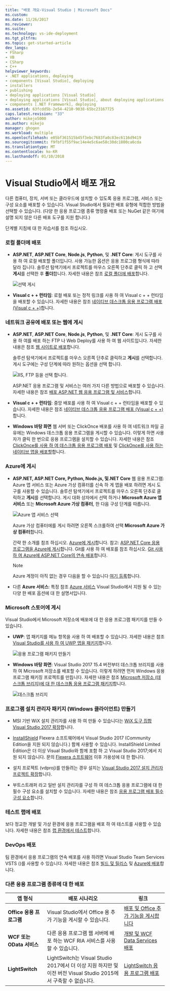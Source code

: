 ```yaml
---
title: "배포 개요-Visual Studio | Microsoft Docs"
ms.custom: 
ms.date: 11/26/2017
ms.reviewer: 
ms.suite: 
ms.technology: vs-ide-deployment
ms.tgt_pltfrm: 
ms.topic: get-started-article
dev_langs:
- FSharp
- VB
- CSharp
- C++
helpviewer_keywords:
- .NET applications, deploying
- components [Visual Studio], deploying
- installers
- publishing
- deploying applications [Visual Studio]
- deploying applications [Visual Studio], about deploying applications
- components [.NET Framework], deploying
ms.assetid: 63fcdd5b-2e54-4210-9038-65bc23167725
caps.latest.revision: "33"
author: mikejo5000
ms.author: mikejo
manager: ghogen
ms.workload: multiple
ms.openlocfilehash: e05bf361515b45f3ebc7683fa0c83ec6116d9419
ms.sourcegitcommit: f9fbf1f55f9ac14e4e5c6ae58c30dc1800ca6cda
ms.translationtype: MT
ms.contentlocale: ko-KR
ms.lasthandoff: 01/10/2018
---
```

# <a name="deployment-overview-in-visual-studio"></a>Visual Studio에서 배포 개요

다른 컴퓨터, 장치, 서버 또는 클라우드에 설치할 수 있도록 응용 프로그램, 서비스 또는 구성 요소를 배포할 수 있습니다. Visual Studio에서 필요한 배포 유형에 적합한 방법을 선택할 수 있습니다. (다양 한 응용 프로그램 종류 명령줄 배포 또는 NuGet 같은 여기에 설명 되지 않은 다른 배포 도구를 지원 합니다.)

단계별 지침에 대 한 자습서를 참조 하십시오.

### <a name="deploy-to-local-folder"></a>로컬 폴더에 배포

- **ASP.NET**, **ASP.NET Core**, **Node.js**, **Python**, 및 **.NET Core**: 게시 도구를 사용 하 여 로컬 배포할 폴더입니다. 사용 가능한 옵션은 응용 프로그램 형식에 따라 달라 집니다. 솔루션 탐색기에서 프로젝트를 마우스 오른쪽 단추로 클릭 하 고 선택 **게시**를 선택한 후 **폴더**합니다. 자세한 내용은 참조 [로컬 폴더에 배포](quickstart-deploy-to-local-folder.md)합니다.

    ![선택 게시](../deployment/media/quickstart-publish.png)

- **Visual c + + 런타임**: 로컬 배포 또는 정적 링크를 사용 하 여 Visual c + + 런타임을 배포할 수 있습니다. 자세한 내용은 참조 [네이티브 데스크톱 응용 프로그램 배포 (Visual c + +)](/cpp/ide/deploying-native-desktop-applications-visual-cpp)합니다. 

### <a name="publish-to-web-or-deploy-to-network-share"></a>네트워크 공유에 배포 또는 웹에 게시

- **ASP.NET**, **ASP.NET Core**, **Node.js**, **Python**, 및 **.NET Core**: 게시 도구를 사용 하 여를 배포 하는 FTP 나 Web Deploy를 사용 하 여 웹 사이트입니다. 자세한 내용은 참조 [웹 사이트로 배포](quickstart-deploy-to-a-web-site.md)합니다.

    솔루션 탐색기에서 프로젝트를 마우스 오른쪽 단추로 클릭하고 **게시**를 선택합니다. 게시 도구에는 구성 단계에 따라 원하는 옵션을 선택 합니다.

    ![IIS, FTP 등을 선택 합니다.](../deployment/media/quickstart-publish-iis-ftp.png)

    ASP.NET 응용 프로그램 및 서비스는 여러 가지 다른 방법으로 배포할 수 있습니다. 자세한 내용은 참조 [배포 ASP.NET 웹 응용 프로그램 및 서비스](http://www.asp.net/aspnet/overview/deployment)합니다.

- **Visual c + + 런타임**: 중앙 배포를 사용 하 여 Visual c + + 런타임을 배포할 수 있습니다. 자세한 내용은 참조 [네이티브 데스크톱 응용 프로그램 배포 (Visual c + +)](/cpp/ide/deploying-native-desktop-applications-visual-cpp)합니다. 

- **Windows 바탕 화면** 웹 서버 또는 ClickOnce 배포를 사용 하 여 네트워크 파일 공유에는 Windows 데스크톱 응용 프로그램을 게시할 수 있습니다. 이렇게 하면 사용자가 클릭 한 번으로 응용 프로그램을 설치할 수 있습니다. 자세한 내용은 참조 [ClickOnce를 사용 하 여 데스크톱 응용 프로그램 배포](how-to-publish-a-clickonce-application-using-the-publish-wizard.md) 및 [ClickOnce를 사용 하는 네이티브 앱을 배포할](/cpp/ide/clickonce-deployment-for-visual-cpp-applications)합니다.

### <a name="publish-to-azure"></a>Azure에 게시

- **ASP.NET, ASP.NET Core, Python, Node.js, 및.NET Core** 웹 응용 프로그램: Azure 앱 서비스 또는 Azure 가상 컴퓨터를 신속 하 게 앱을 배포 하려면 게시 도구를 사용할 수 있습니다. 솔루션 탐색기에서 프로젝트를 마우스 오른쪽 단추로 클릭하고 **게시**를 선택합니다. 게시 대화 상자에서 선택 하거나 **Microsoft Azure 앱 서비스** 또는 **Microsoft Azure 가상 컴퓨터**, 한 다음 구성 단계를 따릅니다.

    ![Azure 앱 서비스 선택](../deployment/media/quickstart-publish-azure.png "Azure 앱 서비스 선택")

    Azure 가상 컴퓨터에를 게시 하려면 오른쪽 스크롤하여 선택 **Microsoft Azure 가상 컴퓨터**합니다.

    간략 한 소개를 참조 하십시오. [Azure에 게시](quickstart-deploy-to-azure.md)합니다. 참고: [ASP.NET Core 응용 프로그램을 Azure에 게시](/aspnet/core/tutorials/publish-to-azure-webapp-using-vs)합니다. Git를 사용 하 여 배포를 참조 하십시오. [Git 사용 하 여 Azure에 ASP.NET Core의 연속 배포](/aspnet/core/publishing/azure-continuous-deployment)합니다.

    > [!NOTE]
    > Azure 계정이 아직 없는 경우 다음을 할 수 있습니다 [여기 등록](https://azure.microsoft.com/free/?ref=microsoft.com&utm_source=microsoft.com&utm_medium=doc&utm_campaign=visualstudio)합니다.

- 다른 **Azure 서비스**: 특정 참조 [Azure 서비스](/azure/#pivot=products) Visual Studio에서 지원 될 수 있는 다양 한 배포 옵션에 대 한 설명서입니다.

### <a name="publish-to-microsoft-store"></a>Microsoft 스토어에 게시

Visual Studio에서 Microsoft 저장소에 배포에 대 한 응용 프로그램 패키지를 만들 수 있습니다.

- **UWP**: 앱 패키지를 메뉴 항목을 사용 하 여 배포할 수 있습니다. 자세한 내용은 참조 [Visual Studio를 사용 하 여 UWP 앱을 패키지](/windows/uwp/packaging/packaging-uwp-apps)합니다.

    ![응용 프로그램 패키지 만들기](../deployment/media/feature-tour-create-app-package.jpg)

- **Windows 바탕 화면**: Visual Studio 2017 15.4 버전부터 데스크톱 브리지를 사용 하 여 Microsoft 저장소를 배포할 수 있습니다. 이렇게 하려면 먼저 Windows 응용 프로그램 패키징 프로젝트를 만듭니다. 자세한 내용은 참조 [Microsoft 저장소 (데스크톱 브리지)에 대 한 데스크톱 응용 프로그램 패키지](/windows/uwp/porting/desktop-to-uwp-packaging-dot-net)합니다.

    ![데스크톱 브리지](../deployment/media/feature-tour-desktop-bridge.png)

### <a name="create-an-installer-package-windows-client"></a>프로그램 설치 관리자 패키지 (Windows 클라이언트) 만들기

- MSI 기반 WiX 설치 관리자를 사용 하 여 만들 수 있습니다는 [WiX 도구 집합 Visual Studio 2017 확장](https://marketplace.visualstudio.com/items?itemName=RobMensching.WixToolsetVisualStudio2017Extension)합니다.

- [InstallShield](https://www.flexerasoftware.com/producer/products/software-installation/installshield-software-installer/tab/requirements) Flexera 소프트웨어에서 Visual Studio 2017 (Community Edition을 지원 되지 않습니다.) 함께 사용할 수 있습니다. InstallShield Limited Edition은 더 이상 Visual Studio와 함께 포함 하 고 Visual Studio 2017;에서 지원 되지 않습니다. 문의 [Flexera 소프트웨어](http://learn.flexerasoftware.com/content/IS-EVAL-InstallShield-Limited-Edition-Visual-Studio) 이후 가용성에 대 한 합니다.

- 설치 프로젝트 (vdproj)를 만들려는 경우 설치는 [Visual Studio 2017 설치 관리자 프로젝트 확장](https://marketplace.visualstudio.com/items?itemName=VisualStudioProductTeam.MicrosoftVisualStudio2017InstallerProjects#overview)합니다.

- 부트스트래퍼 라고 일반 설치 관리자를 구성 하 여 데스크톱 응용 프로그램에 대 한 필수 구성 요소를 설치할 수 있습니다. 자세한 내용은 참조 [응용 프로그램 배포 필수 구성 요소](../deployment/application-deployment-prerequisites.md)합니다.

### <a name="deploy-to-test-lab"></a>테스트 랩에 배포

보다 정교한 개발 및 가상 환경에 응용 프로그램을 배포 하 여 테스트를 사용할 수 있습니다. 자세한 내용은 참조 [랩 환경에서 테스트](../test/lab-management/using-a-lab-environment-for-your-application-lifecycle.md)합니다.

### <a name="devops-deployment"></a>DevOps 배포

팀 환경에서 응용 프로그램의 연속 배포를 사용 하려면 Visual Studio Team Services VSTS ()를 사용할 수 있습니다. 자세한 내용은 참조 [빌드 및 릴리스](/vsts/build-release/index) 및 [Azure에 배포](/vsts/deploy-azure/index)합니다.

### <a name="deployment-for-other-app-types"></a>다른 응용 프로그램 종류에 대 한 배포

| 앱 형식 | 배포 시나리오 | 링크 |
| --- | --- | --- |
| **Office 응용 프로그램** | Visual Studio에서 Office 용 추가 기능을 게시할 수 있습니다. | [배포 및 Office 추가 기능을 게시합니다](https://dev.office.com/docs/add-ins/publish/publish) |
| **WCF 또는 OData 서비스**  | 다른 응용 프로그램 웹 서버에 배포 하는 WCF RIA 서비스를 사용할 수 있습니다. | [개발 및 WCF Data Services 배포](/dotnet/framework/data/wcf/developing-and-deploying-wcf-data-services) |
| **LightSwitch** | LightSwitch는 Visual Studio 2017에서 더 이상 지원 하지만 및 이전 버전 Visual Studio 2015에서 구축할 수 없습니다. | [LightSwitch 응용 프로그램 배포](http://msdn.microsoft.com/Library/4818d933-295c-4ecc-9148-7ad9ca28dcdb) | 

